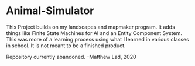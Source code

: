 # Animal-Simulator

This Project builds on my landscapes and mapmaker program.
It adds things like Finite State Machines for AI and an Entity Component System.
This was more of a learning process using what I learned in various classes in school. It is not meant to be a finished product.

Repository currently abandoned.
-Matthew Lad, 2020
